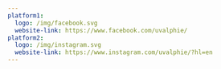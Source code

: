 ```yaml
---
platform1:
  logo: /img/facebook.svg
  website-link: https://www.facebook.com/uvalphie/
platform2:
  logo: /img/instagram.svg
  website-link: https://www.instagram.com/uvalphie/?hl=en
---
```

